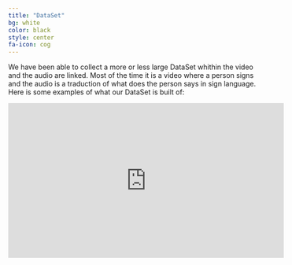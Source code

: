 ```yaml
---
title: "DataSet"
bg: white
color: black
style: center
fa-icon: cog
---
```


We have been able to collect a more or less large DataSet whithin the video and the audio are linked. Most of the time it is a video where a person signs and the audio is a traduction of what does the person says in sign language.
Here is some examples of what our DataSet is built of:


<iframe width="560" height="315" src="https://www.youtube.com/embed/aH65bl7Mrsc" frameborder="0" allow="autoplay; encrypted-media" allowfullscreen></iframe>
